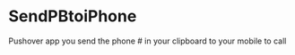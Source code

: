SendPBtoiPhone
==============

Pushover app you send the phone # in your clipboard to your mobile to call